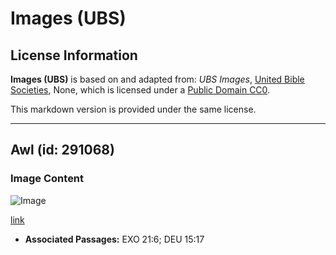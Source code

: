 # Images (UBS)

## License Information

**Images (UBS)** is based on and adapted from: _UBS Images_, [United Bible Societies](https://unitedbiblesocieties.org/), None, which is licensed under a [Public Domain CC0](https://creativecommons.org/public-domain/cc0/).

This markdown version is provided under the same license.



--------------------------------

## Awl (id: 291068)

### Image Content

![Image](https://cdn.aquifer.bible/aquifer-content/resources/Media/WEB-0373_awl.jpg)

[link](https://cdn.aquifer.bible/aquifer-content/resources/Media/WEB-0373_awl.jpg)

* **Associated Passages:** EXO 21:6; DEU 15:17

